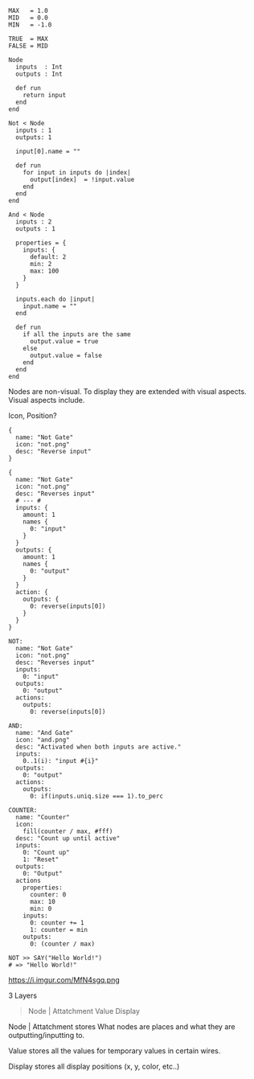 ```cr
MAX   = 1.0
MID   = 0.0
MIN   = -1.0

TRUE  = MAX
FALSE = MID

Node
  inputs  : Int
  outputs : Int
  
  def run
    return input
  end
end
  
Not < Node
  inputs : 1
  outputs: 1
  
  input[0].name = ""
  
  def run
    for input in inputs do |index|
      output[index]  = !input.value
    end
  end
end

And < Node
  inputs : 2
  outputs : 1
  
  properties = {
    inputs: {
      default: 2
      min: 2
      max: 100
    }
  }
  
  inputs.each do |input|
    input.name = ""
  end
  
  def run
    if all the inputs are the same
      output.value = true
    else
      output.value = false
    end
  end
end
```
Nodes are non-visual. To display they are extended with visual aspects.
Visual aspects include.

Icon, Position?

```cr
{
  name: "Not Gate"
  icon: "not.png"
  desc: "Reverse input"
}
```

```cr
{
  name: "Not Gate"
  icon: "not.png"
  desc: "Reverses input"
  # --- #
  inputs: {
    amount: 1
    names {
      0: "input"
    }
  }
  outputs: {
    amount: 1
    names {
      0: "output"
    }
  }
  action: {
    outputs: {
      0: reverse(inputs[0])
    }
  }
}
```

```cr
NOT:
  name: "Not Gate"
  icon: "not.png"
  desc: "Reverses input"
  inputs:
    0: "input"
  outputs:
    0: "output"
  actions:
    outputs:
      0: reverse(inputs[0])
      
AND:
  name: "And Gate"
  icon: "and.png"
  desc: "Activated when both inputs are active."
  inputs:
    0..1(i): "input #{i}"
  outputs:
    0: "output"
  actions:
    outputs:
      0: if(inputs.uniq.size === 1).to_perc
      
COUNTER:
  name: "Counter"
  icon:
    fill(counter / max, #fff)
  desc: "Count up until active"
  inputs:
    0: "Count up"
    1: "Reset"
  outputs:
    0: "Output"
  actions
    properties:
      counter: 0
      max: 10
      min: 0
    inputs:
      0: counter += 1
      1: counter = min
    outputs:
      0: (counter / max)
```

```cr
NOT >> SAY("Hello World!")
# => "Hello World!"
```
https://i.imgur.com/MfN4sgq.png

3 Layers
> Node | Attatchment
> Value
> Display

Node | Attatchment stores What nodes are places and what they are outputting/inputting to.

Value stores all the values for temporary values in certain wires.

Display stores all display positions (x, y, color, etc..)



